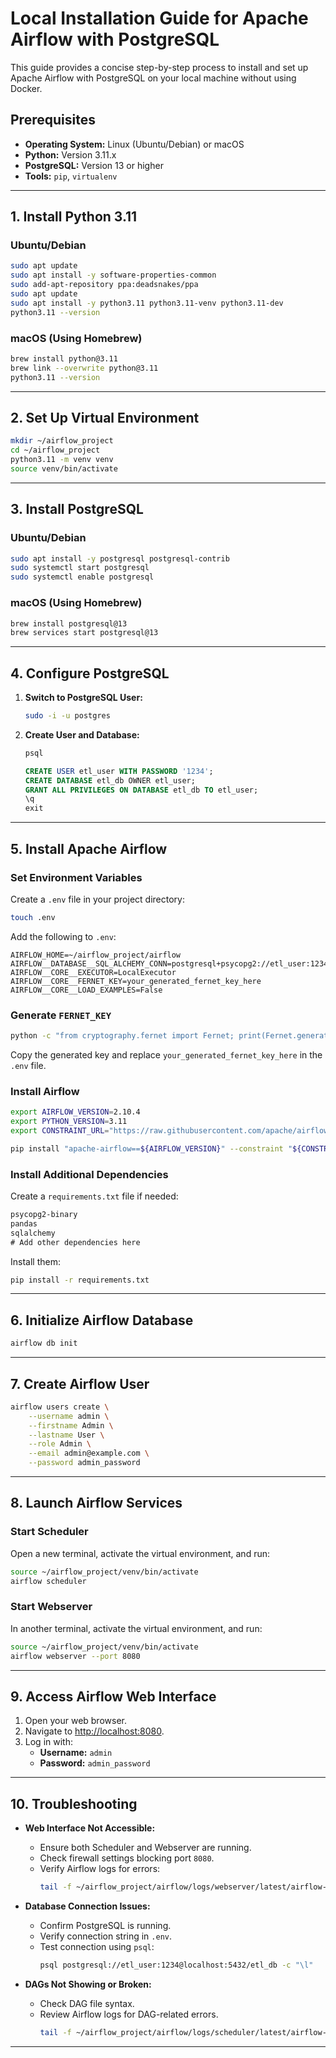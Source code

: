 # Local Installation Guide for Apache Airflow with PostgreSQL

This guide provides a concise step-by-step process to install and set up Apache Airflow with PostgreSQL on your local machine without using Docker.

## Prerequisites

- **Operating System:** Linux (Ubuntu/Debian) or macOS
- **Python:** Version 3.11.x
- **PostgreSQL:** Version 13 or higher
- **Tools:** `pip`, `virtualenv`

---

## 1. Install Python 3.11

### Ubuntu/Debian

```bash
sudo apt update
sudo apt install -y software-properties-common
sudo add-apt-repository ppa:deadsnakes/ppa
sudo apt update
sudo apt install -y python3.11 python3.11-venv python3.11-dev
python3.11 --version
```

### macOS (Using Homebrew)

```bash
brew install python@3.11
brew link --overwrite python@3.11
python3.11 --version
```

---

## 2. Set Up Virtual Environment

```bash
mkdir ~/airflow_project
cd ~/airflow_project
python3.11 -m venv venv
source venv/bin/activate
```

---

## 3. Install PostgreSQL

### Ubuntu/Debian

```bash
sudo apt install -y postgresql postgresql-contrib
sudo systemctl start postgresql
sudo systemctl enable postgresql
```

### macOS (Using Homebrew)

```bash
brew install postgresql@13
brew services start postgresql@13
```

---

## 4. Configure PostgreSQL

1. **Switch to PostgreSQL User:**

    ```bash
    sudo -i -u postgres
    ```

2. **Create User and Database:**

    ```bash
    psql
    ```

    ```sql
    CREATE USER etl_user WITH PASSWORD '1234';
    CREATE DATABASE etl_db OWNER etl_user;
    GRANT ALL PRIVILEGES ON DATABASE etl_db TO etl_user;
    \q
    exit
    ```

---

## 5. Install Apache Airflow

### Set Environment Variables

Create a `.env` file in your project directory:

```bash
touch .env
```

Add the following to `.env`:

```env
AIRFLOW_HOME=~/airflow_project/airflow
AIRFLOW__DATABASE__SQL_ALCHEMY_CONN=postgresql+psycopg2://etl_user:1234@localhost:5432/etl_db
AIRFLOW__CORE__EXECUTOR=LocalExecutor
AIRFLOW__CORE__FERNET_KEY=your_generated_fernet_key_here
AIRFLOW__CORE__LOAD_EXAMPLES=False
```

### Generate `FERNET_KEY`

```bash
python -c "from cryptography.fernet import Fernet; print(Fernet.generate_key().decode())"
```

Copy the generated key and replace `your_generated_fernet_key_here` in the `.env` file.

### Install Airflow

```bash
export AIRFLOW_VERSION=2.10.4
export PYTHON_VERSION=3.11
export CONSTRAINT_URL="https://raw.githubusercontent.com/apache/airflow/constraints-${AIRFLOW_VERSION}/constraints-${PYTHON_VERSION}.txt"

pip install "apache-airflow==${AIRFLOW_VERSION}" --constraint "${CONSTRAINT_URL}"
```

### Install Additional Dependencies

Create a `requirements.txt` file if needed:

```txt
psycopg2-binary
pandas
sqlalchemy
# Add other dependencies here
```

Install them:

```bash
pip install -r requirements.txt
```

---

## 6. Initialize Airflow Database

```bash
airflow db init
```

---

## 7. Create Airflow User

```bash
airflow users create \
    --username admin \
    --firstname Admin \
    --lastname User \
    --role Admin \
    --email admin@example.com \
    --password admin_password
```

---

## 8. Launch Airflow Services

### Start Scheduler

Open a new terminal, activate the virtual environment, and run:

```bash
source ~/airflow_project/venv/bin/activate
airflow scheduler
```

### Start Webserver

In another terminal, activate the virtual environment, and run:

```bash
source ~/airflow_project/venv/bin/activate
airflow webserver --port 8080
```

---

## 9. Access Airflow Web Interface

1. Open your web browser.
2. Navigate to [http://localhost:8080](http://localhost:8080).
3. Log in with:
    - **Username:** `admin`
    - **Password:** `admin_password`

---

## 10. Troubleshooting

- **Web Interface Not Accessible:**
  - Ensure both Scheduler and Webserver are running.
  - Check firewall settings blocking port `8080`.
  - Verify Airflow logs for errors:
    ```bash
    tail -f ~/airflow_project/airflow/logs/webserver/latest/airflow-webserver.log
    ```

- **Database Connection Issues:**
  - Confirm PostgreSQL is running.
  - Verify connection string in `.env`.
  - Test connection using `psql`:
    ```bash
    psql postgresql://etl_user:1234@localhost:5432/etl_db -c "\l"
    ```

- **DAGs Not Showing or Broken:**
  - Check DAG file syntax.
  - Review Airflow logs for DAG-related errors.
    ```bash
    tail -f ~/airflow_project/airflow/logs/scheduler/latest/airflow-scheduler.log
    ```

---